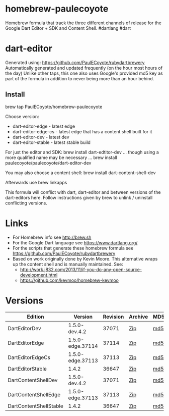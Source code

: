 homebrew-paulecoyote
====================

Homebrew formula that track the three different channels of release for the Google Dart Editor + SDK and Content Shell.  #dartlang #dart

dart-editor
===========

Generated using: https://github.com/PaulECoyote/rubydartbrewery
Automatically generated and updated frequently (on the hour most hours of the day)
Unlike other taps, this one also uses Google's provided md5 key as part of the formula in addition to never being more than an hour behind.

Install
-------
brew tap PaulECoyote/homebrew-paulecoyote

Choose version:
* dart-editor-edge - latest edge
* dart-editor-edge-cs - latest edge that has a content shell built for it
* dart-editor-dev - latest dev
* dart-editor-stable - latest stable build

For just the editor and SDK:
brew install dart-edtitor-dev
... though using a more qualified name may be necessary ...
brew install paulecoyote/paulecoyote/dart-editor-dev

You may also choose a content shell:
brew install dart-content-shell-dev

Afterwards use 
brew linkapps

This formula will conflict with dart, dart-editor and between versions of the dart-editors here.  Follow instructions given by brew to unlink / uninstall conflicting versions.

Links
=====
* For Homebrew info see http://brew.sh
* For the Google Dart language see https://www.dartlang.org/
* For the scripts that generate these homebrew formula see https://github.com/PaulECoyote/rubydartbrewery
* Based on work originally done by Kevin Moore. This alternative wraps up the content shell and is manually maintained.  See: 
    * http://work.j832.com/2013/11/if-you-do-any-open-source-development.html
    * https://github.com/kevmoo/homebrew-kevmoo

Versions
========
| Edition | Version | Revision | Archive | MD5 | Notes |
| ------- | ------- | -------- | ------- | --- | ----- |
| DartEditorDev | 1.5.0-dev.4.2 | 37071 | [Zip](http://storage.googleapis.com/dart-archive/channels/dev/release/37071/editor/darteditor-macos-x64.zip) | [md5](http://storage.googleapis.com/dart-archive/channels/dev/release/37071/editor/darteditor-macos-x64.zip.md5sum) | [Changes](http://storage.googleapis.com/dart-archive/channels/dev/release/latest/changelog.html) |
| DartEditorEdge | 1.5.0-edge.37114 | 37114 | [Zip](http://storage.googleapis.com/dart-archive/channels/be/raw/37114/editor/darteditor-macos-x64.zip) | [md5](http://storage.googleapis.com/dart-archive/channels/be/raw/37114/editor/darteditor-macos-x64.zip.md5sum) | - |
| DartEditorEdgeCs | 1.5.0-edge.37113 | 37113 | [Zip](http://storage.googleapis.com/dart-archive/channels/be/raw/37113/editor/darteditor-macos-x64.zip) | [md5](http://storage.googleapis.com/dart-archive/channels/be/raw/37113/editor/darteditor-macos-x64.zip.md5sum) | - |
| DartEditorStable | 1.4.2 | 36647 | [Zip](http://storage.googleapis.com/dart-archive/channels/stable/release/36647/editor/darteditor-macos-x64.zip) | [md5](http://storage.googleapis.com/dart-archive/channels/stable/release/36647/editor/darteditor-macos-x64.zip.md5sum) | [Changes](http://storage.googleapis.com/dart-archive/channels/stable/release/latest/changelog.html) |
| DartContentShellDev | 1.5.0-dev.4.2 | 37071 | [Zip](http://storage.googleapis.com/dart-archive/channels/dev/release/37071/dartium/content_shell-macos-ia32-release.zip) | [md5](http://storage.googleapis.com/dart-archive/channels/dev/release/37071/dartium/content_shell-macos-ia32-release.zip.md5sum) | - |
| DartContentShellEdge | 1.5.0-edge.37113 | 37113 | [Zip](http://storage.googleapis.com/dart-archive/channels/be/raw/37113/dartium/content_shell-macos-ia32-release.zip) | [md5](http://storage.googleapis.com/dart-archive/channels/be/raw/37113/dartium/content_shell-macos-ia32-release.zip.md5sum) | - |
| DartContentShellStable | 1.4.2 | 36647 | [Zip](http://storage.googleapis.com/dart-archive/channels/stable/release/36647/dartium/content_shell-macos-ia32-release.zip) | [md5](http://storage.googleapis.com/dart-archive/channels/stable/release/36647/dartium/content_shell-macos-ia32-release.zip.md5sum) | - |
